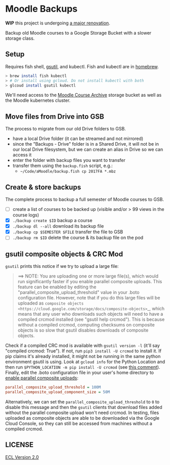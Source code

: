 # Moodle Backups

**WIP** this project is undergoing [a major renovation](https://github.com/cca/moodle-backups/projects/1).

Backup old Moodle courses to a Google Storage Bucket with a slower storage class.

## Setup

Requires fish shell, [gsutil](https://cloud.google.com/storage/docs/gsutil_install), and kubectl. Fish and kubectl are in [homebrew](https://brew.sh).

```sh
> brew install fish kubectl
> # Or install using gcloud. Do not install kubectl with both
> glcoud install gsutil kubectl
```

We'll need access to the [Moodle Course Archive](https://console.cloud.google.com/storage/browser/moodle-course-archive;tab=objects?project=cca-web-0) storage bucket as well as the Moodle kubernetes cluster.

## Move files from Drive into GSB

The process to migrate from our old Drive folders to GSB.

- have a local Drive folder (it can be streamed and not mirrored)
- since the "Backups - Drive" folder is in a Shared Drive, it will not be in our local Drive filesystem, but we can create an alias in Drive so we can access it
- enter the folder with backup files you want to transfer
- transfer them using the `backup.fish` script, e.g.:
  - `~/Code/aMoodle/backup.fish cp 2017FA *.mbz`

## Create & store backups

The complete process to backup a full semester of Moodle courses to GSB.

- [ ] create a list of courses to be backed up (visible and/or > 99 views in the course logs)
- [x] `./backup create $ID` backup a course
- [x] `./backup dl --all` download its backup file
- [x] `./backup cp $SEMESTER $FILE` transfer the file to GSB
- [ ] `./backup rm $ID` delete the course & its backup file on the pod

## gsutil composite objects & CRC Mod

`gsutil` prints this notice if we try to upload a large file:

> ==> NOTE: You are uploading one or more large file(s), which would run significantly faster if you enable parallel composite uploads. This feature can be enabled by editing the  "parallel_composite_upload_threshold" value in your .boto configuration file. However, note that if you do this large files will be uploaded as `composite objects <https://cloud.google.com/storage/docs/composite-objects>`_, which means that any user who downloads such objects will need to have a compiled crcmod installed (see "gsutil help crcmod"). This is because without a compiled crcmod, computing checksums on composite objects is so slow that gsutil disables downloads of composite objects.

Check if a compiled CRC mod is available with `gsutil version -l` (it'll say "compiled crcmod: True"). If not, run `pip3 install -U crcmod` to install it. If pip claims it's already installed, it might not be running in the same python environment gsutil is using. Look at `gcloud info` for the Python Location and then run `$PYTHON_LOCATION -m pip install -U crcmod` (see [this comment](https://github.com/GoogleCloudPlatform/gsutil/issues/1123#issuecomment-772588861)). Finally, edit the .boto configuration file in your user's home directory to [enable parallel composite uploads](https://cloud.google.com/storage/docs/uploads-downloads#parallel-composite-uploads):

```ini
parallel_composite_upload_threshold = 100M
parallel_composite_upload_component_size = 50M
```

Alternatively, we can set the `parallel_composite_upload_threshold` to `0` to disable this message and then the `gsutil` clients that download files added without the parallel composite upload won't need crcmod. In testing, files uploaded as composite objects are able to be downloaded via the Google Cloud Console, so they can still be accessed from machines without a compiled crcmod.

## LICENSE

[ECL Version 2.0](https://opensource.org/licenses/ECL-2.0)
